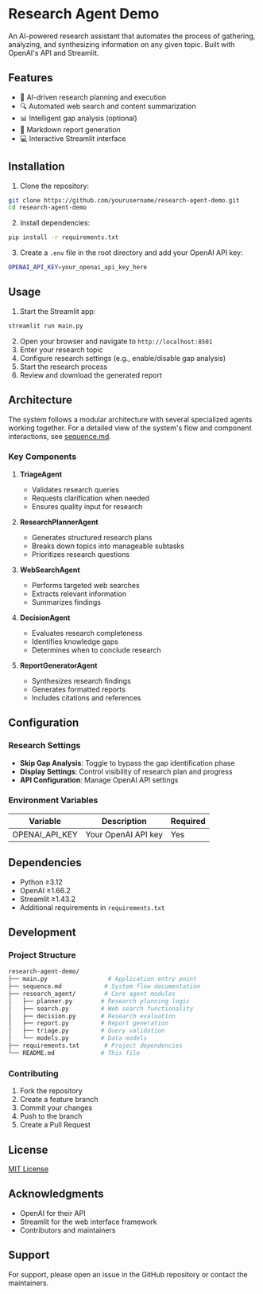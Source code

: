 
# Research Agent Demo

An AI-powered research assistant that automates the process of gathering, analyzing, and synthesizing information on any given topic. Built with OpenAI's API and Streamlit.

## Features

- 🤖 AI-driven research planning and execution
- 🔍 Automated web search and content summarization
- 📊 Intelligent gap analysis (optional)
- 📝 Markdown report generation
- 💻 Interactive Streamlit interface

## Installation

1. Clone the repository:

```bash
git clone https://github.com/yourusername/research-agent-demo.git
cd research-agent-demo
```

2. Install dependencies:

```bash
pip install -r requirements.txt
```

3. Create a `.env` file in the root directory and add your OpenAI API key:

```bash
OPENAI_API_KEY=your_openai_api_key_here
```

## Usage

1. Start the Streamlit app:

```bash
streamlit run main.py
```

2. Open your browser and navigate to `http://localhost:8501`
3. Enter your research topic
4. Configure research settings (e.g., enable/disable gap analysis)
5. Start the research process
6. Review and download the generated report

## Architecture

The system follows a modular architecture with several specialized agents working together. For a detailed view of the system's flow and component interactions, see [sequence.md](sequence.md).

### Key Components

1. **TriageAgent**
   - Validates research queries
   - Requests clarification when needed
   - Ensures quality input for research

2. **ResearchPlannerAgent**
   - Generates structured research plans
   - Breaks down topics into manageable subtasks
   - Prioritizes research questions

3. **WebSearchAgent**
   - Performs targeted web searches
   - Extracts relevant information
   - Summarizes findings

4. **DecisionAgent**
   - Evaluates research completeness
   - Identifies knowledge gaps
   - Determines when to conclude research

5. **ReportGeneratorAgent**
   - Synthesizes research findings
   - Generates formatted reports
   - Includes citations and references

## Configuration

### Research Settings

- **Skip Gap Analysis**: Toggle to bypass the gap identification phase
- **Display Settings**: Control visibility of research plan and progress
- **API Configuration**: Manage OpenAI API settings

### Environment Variables

| Variable | Description | Required |
|----------|-------------|----------|
| OPENAI_API_KEY | Your OpenAI API key | Yes |

## Dependencies

- Python ≥3.12
- OpenAI ≥1.66.2
- Streamlit ≥1.43.2
- Additional requirements in `requirements.txt`

## Development

### Project Structure

```bash
research-agent-demo/
├── main.py                 # Application entry point
├── sequence.md            # System flow documentation
├── research_agent/        # Core agent modules
│   ├── planner.py        # Research planning logic
│   ├── search.py         # Web search functionality
│   ├── decision.py       # Research evaluation
│   ├── report.py         # Report generation
│   ├── triage.py         # Query validation
│   └── models.py         # Data models
├── requirements.txt       # Project dependencies
└── README.md             # This file
```

### Contributing

1. Fork the repository
2. Create a feature branch
3. Commit your changes
4. Push to the branch
5. Create a Pull Request

## License

[MIT License](LICENSE)

## Acknowledgments

- OpenAI for their API
- Streamlit for the web interface framework
- Contributors and maintainers

## Support

For support, please open an issue in the GitHub repository or contact the maintainers.
